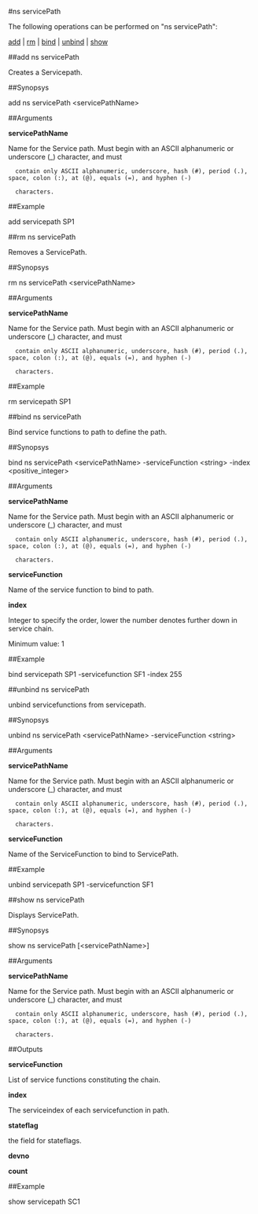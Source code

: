 #ns servicePath

The following operations can be performed on "ns servicePath":


[add](#add-ns-servicepath) | [rm](#rm-ns-servicepath) | [bind](#bind-ns-servicepath) | [unbind](#unbind-ns-servicepath) | [show](#show-ns-servicepath)

##add ns servicePath

Creates a Servicepath.


##Synopsys

add ns servicePath &lt;servicePathName>


##Arguments

<b>servicePathName</b>
Name for the Service path. Must begin with an ASCII alphanumeric or underscore (_) character, and must 
      contain only ASCII alphanumeric, underscore, hash (#), period (.), space, colon (:), at (@), equals (=), and hyphen (-)
      characters.



##Example

add servicepath SP1

##rm ns servicePath

Removes a ServicePath.


##Synopsys

rm ns servicePath &lt;servicePathName>


##Arguments

<b>servicePathName</b>
Name for the Service path. Must begin with an ASCII alphanumeric or underscore (_) character, and must 
      contain only ASCII alphanumeric, underscore, hash (#), period (.), space, colon (:), at (@), equals (=), and hyphen (-)
      characters.



##Example

rm servicepath SP1

##bind ns servicePath

Bind service functions to path to define the path.


##Synopsys

bind ns servicePath &lt;servicePathName> -serviceFunction &lt;string> -index &lt;positive_integer>


##Arguments

<b>servicePathName</b>
Name for the Service path. Must begin with an ASCII alphanumeric or underscore (_) character, and must 
      contain only ASCII alphanumeric, underscore, hash (#), period (.), space, colon (:), at (@), equals (=), and hyphen (-)
      characters.

<b>serviceFunction</b>
Name of the service function to bind to path.

<b>index</b>
Integer to specify the order, lower the number denotes further down in service chain.
Minimum value: 1



##Example

bind servicepath SP1 -servicefunction SF1 -index 255

##unbind ns servicePath

unbind servicefunctions from servicepath.


##Synopsys

unbind ns servicePath &lt;servicePathName> -serviceFunction &lt;string>


##Arguments

<b>servicePathName</b>
Name for the Service path. Must begin with an ASCII alphanumeric or underscore (_) character, and must 
      contain only ASCII alphanumeric, underscore, hash (#), period (.), space, colon (:), at (@), equals (=), and hyphen (-)
      characters.

<b>serviceFunction</b>
Name of the ServiceFunction to bind to ServicePath.



##Example

unbind servicepath SP1 -servicefunction SF1

##show ns servicePath

Displays ServicePath.


##Synopsys

show ns servicePath [&lt;servicePathName>]


##Arguments

<b>servicePathName</b>
Name for the Service path. Must begin with an ASCII alphanumeric or underscore (_) character, and must 
      contain only ASCII alphanumeric, underscore, hash (#), period (.), space, colon (:), at (@), equals (=), and hyphen (-)
      characters.



##Outputs

<b>serviceFunction</b>
List of service functions constituting the chain.

<b>index</b>
The serviceindex of each servicefunction in path.

<b>stateflag</b>
the field for stateflags.

<b>devno</b>

<b>count</b>



##Example

show servicepath SC1

